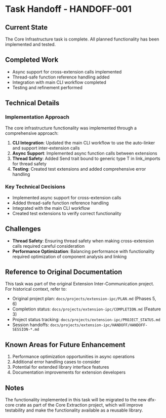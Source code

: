 # Task Handoff - HANDOFF-001

## Current State

The Core Infrastructure task is complete. All planned functionality has been implemented and tested.

## Completed Work

- Async support for cross-extension calls implemented
- Thread-safe function reference handling added
- Integration with main CLI workflow completed
- Testing and refinement performed

## Technical Details

### Implementation Approach

The core infrastructure functionality was implemented through a comprehensive approach:

1. **CLI Integration**: Updated the main CLI workflow to use the auto-linker and support inter-extension calls
2. **Async Support**: Implemented async function calls between extensions
3. **Thread Safety**: Added Send trait bound to generic type T in link_imports for thread safety
4. **Testing**: Created test extensions and added comprehensive error handling

### Key Technical Decisions

- Implemented async support for cross-extension calls
- Added thread-safe function reference handling
- Integrated with the main CLI workflow
- Created test extensions to verify correct functionality

## Challenges

- **Thread Safety**: Ensuring thread safety when making cross-extension calls required careful consideration
- **Performance Optimization**: Balancing performance with functionality required optimization of component analysis and linking

## Reference to Original Documentation

This task was part of the original Extension Inter-Communication project. For historical context, refer to:

- Original project plan: `docs/projects/extension-ipc/PLAN.md` (Phases 5, 6)
- Completion status: `docs/projects/extension-ipc/COMPLETION.md` (Feature 3)
- Project status tracking: `docs/projects/extension-ipc/PROJECT_STATUS.md`
- Session handoffs: `docs/projects/extension-ipc/HANDOFF/HANDOFF-SESSION-*.md`

## Known Areas for Future Enhancement

1. Performance optimization opportunities in async operations
2. Additional error handling cases to consider
3. Potential for extended library interface features
4. Documentation improvements for extension developers

## Notes

The functionality implemented in this task will be migrated to the new dfx-core crate as part of the Core Extraction project, which will improve testability and make the functionality available as a reusable library.
